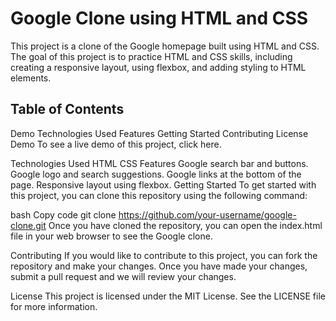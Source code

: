 # Google Clone using HTML and CSS
This project is a clone of the Google homepage built using HTML and CSS. The goal of this project is to practice HTML and CSS skills, including creating a responsive layout, using flexbox, and adding styling to HTML elements.

## Table of Contents
Demo
Technologies Used
Features
Getting Started
Contributing
License
Demo
To see a live demo of this project, click here.

Technologies Used
HTML
CSS
Features
Google search bar and buttons.
Google logo and search suggestions.
Google links at the bottom of the page.
Responsive layout using flexbox.
Getting Started
To get started with this project, you can clone this repository using the following command:

bash
Copy code
git clone https://github.com/your-username/google-clone.git
Once you have cloned the repository, you can open the index.html file in your web browser to see the Google clone.

Contributing
If you would like to contribute to this project, you can fork the repository and make your changes. Once you have made your changes, submit a pull request and we will review your changes.

License
This project is licensed under the MIT License. See the LICENSE file for more information.
